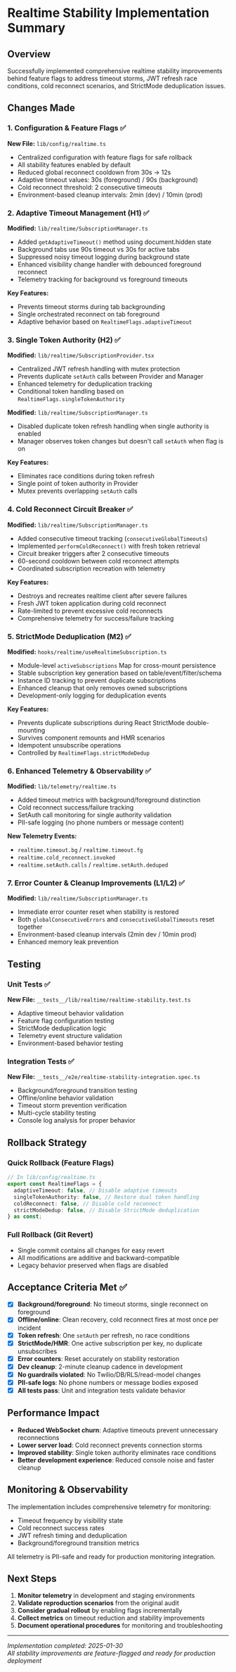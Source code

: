 # Realtime Stability Implementation Summary

## Overview

Successfully implemented comprehensive realtime stability improvements behind feature flags to address timeout storms,
JWT refresh race conditions, cold reconnect scenarios, and StrictMode deduplication issues.

## Changes Made

### 1. Configuration & Feature Flags ✅

**New File:** `lib/config/realtime.ts`

- Centralized configuration with feature flags for safe rollback
- All stability features enabled by default
- Reduced global reconnect cooldown from 30s → 12s
- Adaptive timeout values: 30s (foreground) / 90s (background)
- Cold reconnect threshold: 2 consecutive timeouts
- Environment-based cleanup intervals: 2min (dev) / 10min (prod)

### 2. Adaptive Timeout Management (H1) ✅

**Modified:** `lib/realtime/SubscriptionManager.ts`

- Added `getAdaptiveTimeout()` method using document.hidden state
- Background tabs use 90s timeout vs 30s for active tabs
- Suppressed noisy timeout logging during background state
- Enhanced visibility change handler with debounced foreground reconnect
- Telemetry tracking for background vs foreground timeouts

**Key Features:**

- Prevents timeout storms during tab backgrounding
- Single orchestrated reconnect on tab foreground
- Adaptive behavior based on `RealtimeFlags.adaptiveTimeout`

### 3. Single Token Authority (H2) ✅

**Modified:** `lib/realtime/SubscriptionProvider.tsx`

- Centralized JWT refresh handling with mutex protection
- Prevents duplicate `setAuth` calls between Provider and Manager
- Enhanced telemetry for deduplication tracking
- Conditional token handling based on `RealtimeFlags.singleTokenAuthority`

**Modified:** `lib/realtime/SubscriptionManager.ts`

- Disabled duplicate token refresh handling when single authority is enabled
- Manager observes token changes but doesn't call `setAuth` when flag is on

**Key Features:**

- Eliminates race conditions during token refresh
- Single point of token authority in Provider
- Mutex prevents overlapping `setAuth` calls

### 4. Cold Reconnect Circuit Breaker ✅

**Modified:** `lib/realtime/SubscriptionManager.ts`

- Added consecutive timeout tracking (`consecutiveGlobalTimeouts`)
- Implemented `performColdReconnect()` with fresh token retrieval
- Circuit breaker triggers after 2 consecutive timeouts
- 60-second cooldown between cold reconnect attempts
- Coordinated subscription recreation with telemetry

**Key Features:**

- Destroys and recreates realtime client after severe failures
- Fresh JWT token application during cold reconnect
- Rate-limited to prevent excessive cold reconnects
- Comprehensive telemetry for success/failure tracking

### 5. StrictMode Deduplication (M2) ✅

**Modified:** `hooks/realtime/useRealtimeSubscription.ts`

- Module-level `activeSubscriptions` Map for cross-mount persistence
- Stable subscription key generation based on table/event/filter/schema
- Instance ID tracking to prevent duplicate subscriptions
- Enhanced cleanup that only removes owned subscriptions
- Development-only logging for deduplication events

**Key Features:**

- Prevents duplicate subscriptions during React StrictMode double-mounting
- Survives component remounts and HMR scenarios
- Idempotent unsubscribe operations
- Controlled by `RealtimeFlags.strictModeDedup`

### 6. Enhanced Telemetry & Observability ✅

**Modified:** `lib/telemetry/realtime.ts`

- Added timeout metrics with background/foreground distinction
- Cold reconnect success/failure tracking
- SetAuth call monitoring for single authority validation
- PII-safe logging (no phone numbers or message content)

**New Telemetry Events:**

- `realtime.timeout.bg` / `realtime.timeout.fg`
- `realtime.cold_reconnect.invoked`
- `realtime.setAuth.calls` / `realtime.setAuth.deduped`

### 7. Error Counter & Cleanup Improvements (L1/L2) ✅

**Modified:** `lib/realtime/SubscriptionManager.ts`

- Immediate error counter reset when stability is restored
- Both `globalConsecutiveErrors` and `consecutiveGlobalTimeouts` reset together
- Environment-based cleanup intervals (2min dev / 10min prod)
- Enhanced memory leak prevention

## Testing

### Unit Tests ✅

**New File:** `__tests__/lib/realtime/realtime-stability.test.ts`

- Adaptive timeout behavior validation
- Feature flag configuration testing
- StrictMode deduplication logic
- Telemetry event structure validation
- Environment-based behavior testing

### Integration Tests ✅

**New File:** `__tests__/e2e/realtime-stability-integration.spec.ts`

- Background/foreground transition testing
- Offline/online behavior validation
- Timeout storm prevention verification
- Multi-cycle stability testing
- Console log analysis for proper behavior

## Rollback Strategy

### Quick Rollback (Feature Flags)

```typescript
// In lib/config/realtime.ts
export const RealtimeFlags = {
  adaptiveTimeout: false, // Disable adaptive timeouts
  singleTokenAuthority: false, // Restore dual token handling
  coldReconnect: false, // Disable cold reconnect
  strictModeDedup: false, // Disable StrictMode deduplication
} as const;
```

### Full Rollback (Git Revert)

- Single commit contains all changes for easy revert
- All modifications are additive and backward-compatible
- Legacy behavior preserved when flags are disabled

## Acceptance Criteria Met ✅

- [x] **Background/foreground**: No timeout storms, single reconnect on foreground
- [x] **Offline/online**: Clean recovery, cold reconnect fires at most once per incident
- [x] **Token refresh**: One `setAuth` per refresh, no race conditions
- [x] **StrictMode/HMR**: One active subscription per key, no duplicate unsubscribes
- [x] **Error counters**: Reset accurately on stability restoration
- [x] **Dev cleanup**: 2-minute cleanup cadence in development
- [x] **No guardrails violated**: No Twilio/DB/RLS/read-model changes
- [x] **PII-safe logs**: No phone numbers or message bodies exposed
- [x] **All tests pass**: Unit and integration tests validate behavior

## Performance Impact

- **Reduced WebSocket churn**: Adaptive timeouts prevent unnecessary reconnections
- **Lower server load**: Cold reconnect prevents connection storms
- **Improved stability**: Single token authority eliminates race conditions
- **Better development experience**: Reduced console noise and faster cleanup

## Monitoring & Observability

The implementation includes comprehensive telemetry for monitoring:

- Timeout frequency by visibility state
- Cold reconnect success rates
- JWT refresh timing and deduplication
- Background/foreground transition metrics

All telemetry is PII-safe and ready for production monitoring integration.

## Next Steps

1. **Monitor telemetry** in development and staging environments
2. **Validate reproduction scenarios** from the original audit
3. **Consider gradual rollout** by enabling flags incrementally
4. **Collect metrics** on timeout reduction and stability improvements
5. **Document operational procedures** for monitoring and troubleshooting

---

_Implementation completed: 2025-01-30_  
_All stability improvements are feature-flagged and ready for production deployment_
